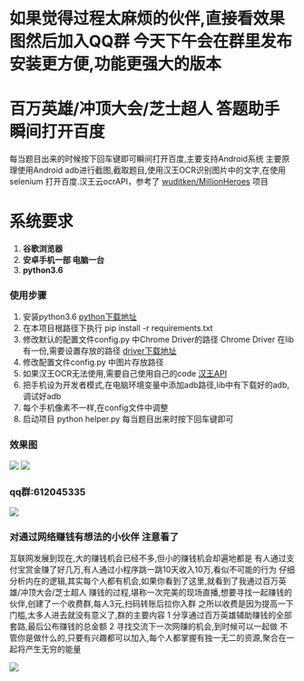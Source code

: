 # 如果觉得过程太麻烦的伙伴,直接看效果图然后加入QQ群 今天下午会在群里发布安装更方便,功能更强大的版本

# 百万英雄/冲顶大会/芝士超人 答题助手 瞬间打开百度
 每当题目出来的时候按下回车键即可瞬间打开百度,主要支持Android系统
 主要原理使用Android adb进行截图,截取题目,使用汉王OCR识别图片中的文字,在使用selenium
 打开百度.汉王云ocrAPI，参考了 [wuditken/MillionHeroes](https://github.com/wuditken/MillionHeroes) 项目

# 系统要求
1. **谷歌浏览器**
2. **安卓手机一部 电脑一台**
3. **python3.6**

### 使用步骤
1. 安装python3.6 [python下载地址](https://www.python.org/downloads/)
2. 在本项目根路径下执行 pip install -r requirements.txt
3. 修改默认的配置文件config.py 中Chrome Driver的路径
 Chrome Driver 在lib有一份,需要设置存放的路径 [driver下载地址](https://sites.google.com/a/chromium.org/chromedriver/downloads)
4. 修改配置文件config.py 中图片存放路径
5. 如果汉王OCR无法使用,需要自己使用自己的code [汉王API](https://market.aliyun.com/products/57124001/cmapi011523.html?spm=5176.730005.0.0.B1mZNd#sku=yuncode552300000)
6. 把手机设为开发者模式,在电脑环境变量中添加adb路径,lib中有下载好的adb,调试好adb
7. 每个手机像素不一样,在config文件中调整
8. 启动项目 python helper.py 每当题目出来时按下回车键即可   


### 效果图
![](https://github.com/idealspark/ZhiShiWenDa-Helper/blob/master/image/xiaoguo1.png)
![](https://github.com/idealspark/ZhiShiWenDa-Helper/blob/master/image/xiaoguo2.png)

### qq群:612045335
![](https://github.com/idealspark/ZhiShiWenDa-Helper/blob/master/image/qun.png)


### 对通过网络赚钱有想法的小伙伴 注意看了
互联网发展到现在,大的赚钱机会已经不多,但小的赚钱机会却遍地都是
有人通过支付宝赏金赚了好几万,有人通过小程序跳一跳10天收入10万,看似不可能的行为
仔细分析内在的逻辑,其实每个人都有机会,如果你看到了这里,就看到了我通过百万英雄/冲顶大会/芝士超人
赚钱的过程,堪称一次完美的现场直播,想要寻找一起赚钱的伙伴,创建了一个收费群,每人3元,扫码转账后拉你入群
之所以收费是因为提高一下门槛,太多人进去就没有意义了,群的主要内容
1 分享通过百万英雄辅助赚钱的全部套路,最后公布赚钱的总金额
2 寻找交流下一次网赚的机会,到时候可以一起做
不管你是做什么的,只要有兴趣都可以加入,每个人都掌握有独一无二的资源,聚合在一起将产生无穷的能量

![](https://github.com/idealspark/ZhiShiWenDa-Helper/blob/master/image/weixinqun.png)
